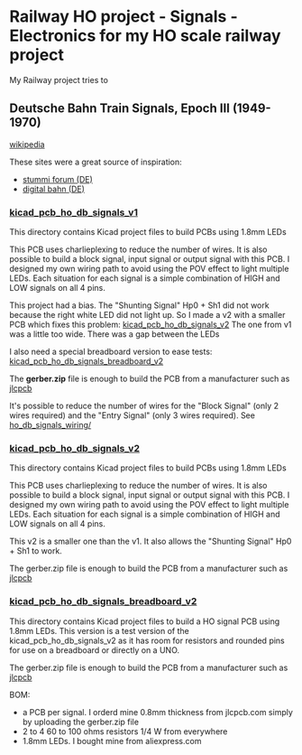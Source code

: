# Railway HO project - Signals - Electronics for my HO scale railway project

My Railway project tries to
## Deutsche Bahn Train Signals, Epoch III (1949-1970)

[wikipedia](https://en.wikipedia.org/wiki/Railway_signals_in_Germany)

These sites were a great source of inspiration:
* [stummi forum (DE)](https://www.stummiforum.de/t174376f21-Viessman-Signalbr-cke-mit-Arduino-gesteuert.html)
* [digital bahn (DE)](https://www.digital-bahn.de/info_kompo/signale.htm)

### [kicad_pcb_ho_db_signals_v1](#kicad_pcb_ho_db_signals_v1)

This directory contains Kicad project files to build PCBs using 1.8mm LEDs

This PCB uses charlieplexing to reduce the number of wires. It is also possible to build a block signal, input signal or output signal with this PCB.
I designed my own wiring path to avoid using the POV effect to light multiple LEDs. Each situation for each signal is a simple combination of HIGH and LOW signals on all 4 pins.

This project had a bias. The "Shunting Signal" Hp0 + Sh1 did not work because the right white LED did not light up.
So I made a v2 with a smaller PCB which fixes this problem: [kicad_pcb_ho_db_signals_v2](#kicad_pcb_ho_db_signals_v2)
The one from v1 was a little too wide. There was a gap between the LEDs

I also need a special breadboard version to ease tests: [kicad_pcb_ho_db_signals_breadboard_v2](#kicad_pcb_ho_db_signals_breadboard_v2)

The **gerber.zip** file is enough to build the PCB from a manufacturer such as [jlcpcb](https://jlcpcb.com/)

It's possible to reduce the number of wires for the "Block Signal" (only 2 wires required) and the "Entry Signal" (only 3 wires required). See [ho_db_signals_wiring/](ho_db_signals_wiring/)

### [kicad_pcb_ho_db_signals_v2](#kicad_pcb_ho_db_signals_v2)

This directory contains Kicad project files to build PCBs using 1.8mm LEDs

This PCB uses charlieplexing to reduce the number of wires. It is also possible to build a block signal, input signal or output signal with this PCB.
I designed my own wiring path to avoid using the POV effect to light multiple LEDs. Each situation for each signal is a simple combination of HIGH and LOW signals on all 4 pins.

This v2 is a smaller one than the v1. It also allows the "Shunting Signal" Hp0 + Sh1 to work.

The gerber.zip file is enough to build the PCB from a manufacturer such as [jlcpcb](https://jlcpcb.com/)

### [kicad_pcb_ho_db_signals_breadboard_v2](#kicad_pcb_ho_db_signals_breadboard_v2)

This directory contains Kicad project files to build a HO signal PCB using 1.8mm LEDs. This version is a test version of the kicad_pcb_ho_db_signals_v2 as it has room for resistors and rounded pins for use on a breadboard or directly on a UNO.

The gerber.zip file is enough to build the PCB from a manufacturer such as [jlcpcb](https://jlcpcb.com/)

BOM:
* a PCB per signal. I orderd mine 0.8mm thickness from jlcpcb.com simply by uploading the gerber.zip file
* 2 to 4 60 to 100 ohms resistors 1/4 W from everywhere
* 1.8mm LEDs. I bought mine from aliexpress.com
